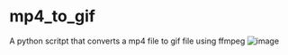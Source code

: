 # mp4_to_gif
A python scritpt that converts a mp4 file to gif file using ffmpeg
![image](https://user-images.githubusercontent.com/38635777/215553357-d482ee83-747f-4925-b7e1-c1dcd27ce9f6.png)

